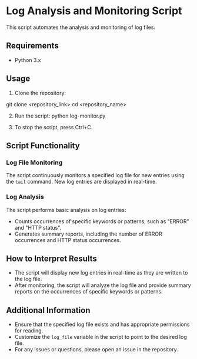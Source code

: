 # Log Analysis and Monitoring Script

This script automates the analysis and monitoring of log files.

## Requirements

- Python 3.x

## Usage

1. Clone the repository:

git clone <repository_link>
cd <repository_name>

2. Run the script:
python log-monitor.py


3. To stop the script, press Ctrl+C.

## Script Functionality

### Log File Monitoring

The script continuously monitors a specified log file for new entries using the `tail` command. New log entries are displayed in real-time.

### Log Analysis

The script performs basic analysis on log entries:

- Counts occurrences of specific keywords or patterns, such as "ERROR" and "HTTP status".
- Generates summary reports, including the number of ERROR occurrences and HTTP status occurrences.

## How to Interpret Results

- The script will display new log entries in real-time as they are written to the log file.
- After monitoring, the script will analyze the log file and provide summary reports on the occurrences of specific keywords or patterns.

## Additional Information

- Ensure that the specified log file exists and has appropriate permissions for reading.
- Customize the `log_file` variable in the script to point to the desired log file.
- For any issues or questions, please open an issue in the repository.





